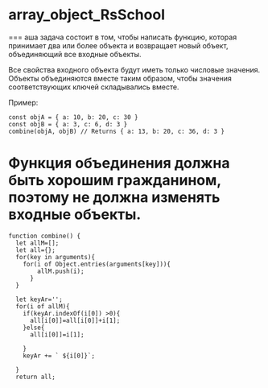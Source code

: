 # array_object_RsSchool
===
аша задача состоит в том, чтобы написать функцию, которая принимает два или более объекта и возвращает новый объект, объединяющий все входные объекты.

Все свойства входного объекта будут иметь только числовые значения. Объекты объединяются вместе таким образом, чтобы значения соответствующих ключей складывались вместе.

Пример:
```
const objA = { a: 10, b: 20, c: 30 }
const objB = { a: 3, c: 6, d: 3 }
combine(objA, objB) // Returns { a: 13, b: 20, c: 36, d: 3 }
```
Функция объединения должна быть хорошим гражданином, поэтому не должна изменять входные объекты.
===

```
function combine() {
  let allM=[];
  let all={};
  for(key in arguments){
    for(i of Object.entries(arguments[key])){
        allM.push(i);
      }
  }
  
  let keyAr='';
  for(i of allM){
    if(keyAr.indexOf(i[0]) >0){
      all[i[0]]=all[i[0]]+i[1];
    }else{
      all[i[0]]=i[1];
      
    }
    keyAr += ` ${i[0]}`;
    
  }
  return all;
```

